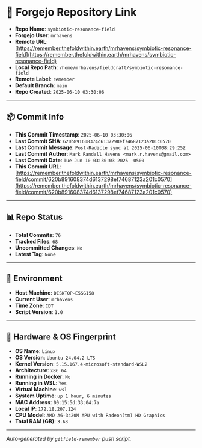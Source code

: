 # 🔗 Forgejo Repository Link

- **Repo Name**: `symbiotic-resonance-field`
- **Forgejo User**: `mrhavens`
- **Remote URL**: [https://remember.thefoldwithin.earth/mrhavens/symbiotic-resonance-field](https://remember.thefoldwithin.earth/mrhavens/symbiotic-resonance-field)
- **Local Repo Path**: `/home/mrhavens/fieldcraft/symbiotic-resonance-field`
- **Remote Label**: `remember`
- **Default Branch**: `main`
- **Repo Created**: `2025-06-10 03:30:06`

---

## 📦 Commit Info

- **This Commit Timestamp**: `2025-06-10 03:30:06`
- **Last Commit SHA**: `620b891608374d6137298ef74687123a201c0570`
- **Last Commit Message**: `Post-Radicle sync at 2025-06-10T08:29:25Z`
- **Last Commit Author**: `Mark Randall Havens <mark.r.havens@gmail.com>`
- **Last Commit Date**: `Tue Jun 10 03:30:03 2025 -0500`
- **This Commit URL**: [https://remember.thefoldwithin.earth/mrhavens/symbiotic-resonance-field/commit/620b891608374d6137298ef74687123a201c0570](https://remember.thefoldwithin.earth/mrhavens/symbiotic-resonance-field/commit/620b891608374d6137298ef74687123a201c0570)

---

## 📊 Repo Status

- **Total Commits**: `76`
- **Tracked Files**: `68`
- **Uncommitted Changes**: `No`
- **Latest Tag**: `None`

---

## 🧭 Environment

- **Host Machine**: `DESKTOP-E5SGI58`
- **Current User**: `mrhavens`
- **Time Zone**: `CDT`
- **Script Version**: `1.0`

---

## 🧬 Hardware & OS Fingerprint

- **OS Name**: `Linux`
- **OS Version**: `Ubuntu 24.04.2 LTS`
- **Kernel Version**: `5.15.167.4-microsoft-standard-WSL2`
- **Architecture**: `x86_64`
- **Running in Docker**: `No`
- **Running in WSL**: `Yes`
- **Virtual Machine**: `wsl`
- **System Uptime**: `up 1 hour, 6 minutes`
- **MAC Address**: `00:15:5d:33:04:7a`
- **Local IP**: `172.18.207.124`
- **CPU Model**: `AMD A6-3420M APU with Radeon(tm) HD Graphics`
- **Total RAM (GB)**: `3.63`

---

_Auto-generated by `gitfield-remember` push script._
